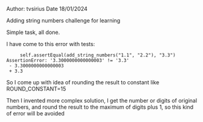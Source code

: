 Author: tvsirius
Date 18/01/2024

Adding string numbers challenge for learning

Simple task, all done.


I have come to this error with tests:

```Traceback (most recent call last):
     self.assertEqual(add_string_numbers("1.1", "2.2"), "3.3")
AssertionError: '3.3000000000000003' != '3.3'
 - 3.3000000000000003
 + 3.3
```
So I come up with idea of rounding the result to constant like ROUND_CONSTANT=15

Then I invented more complex solution, I get the number or digits of original numbers, 
and round the result to the maximum of digits plus 1, so this kind of error will be avoided
